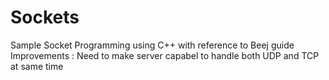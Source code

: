 # Sockets
Sample Socket Programming using C++ with reference to Beej guide
Improvements : Need to make server capabel to handle both UDP and TCP at same time

